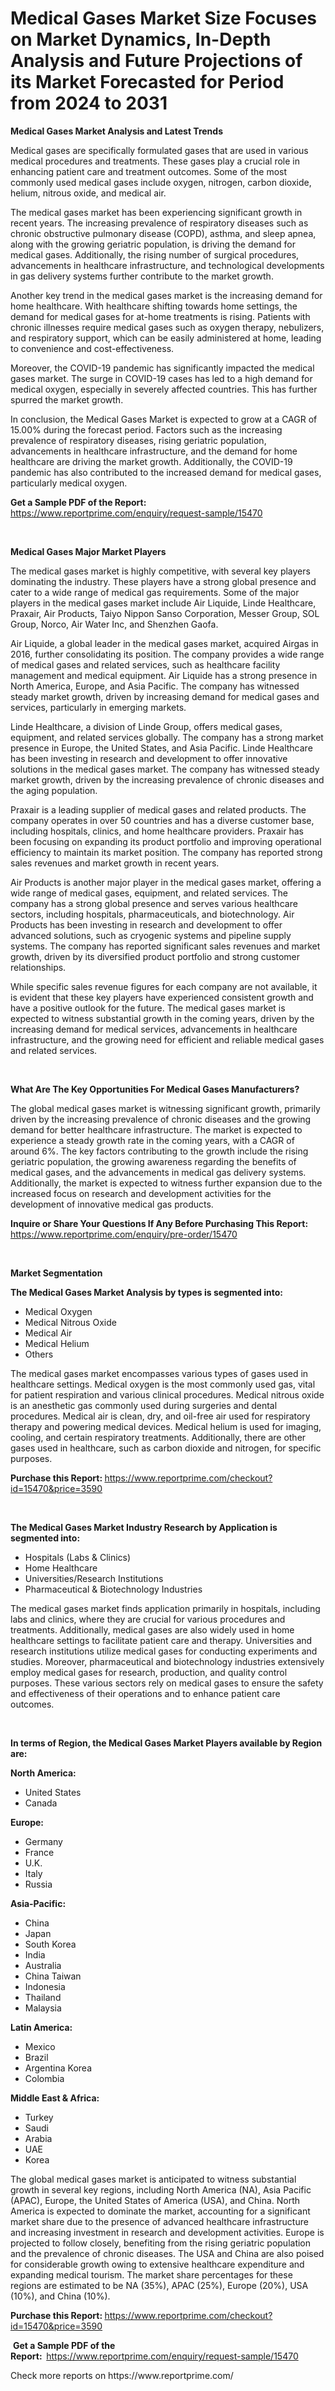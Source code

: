 <p><h1>Medical Gases Market Size Focuses on Market Dynamics, In-Depth Analysis and Future Projections of its Market Forecasted for Period from 2024 to 2031</h1></p><p><strong>Medical Gases Market Analysis and Latest Trends</strong></p>
<p><p>Medical gases are specifically formulated gases that are used in various medical procedures and treatments. These gases play a crucial role in enhancing patient care and treatment outcomes. Some of the most commonly used medical gases include oxygen, nitrogen, carbon dioxide, helium, nitrous oxide, and medical air.</p><p>The medical gases market has been experiencing significant growth in recent years. The increasing prevalence of respiratory diseases such as chronic obstructive pulmonary disease (COPD), asthma, and sleep apnea, along with the growing geriatric population, is driving the demand for medical gases. Additionally, the rising number of surgical procedures, advancements in healthcare infrastructure, and technological developments in gas delivery systems further contribute to the market growth.</p><p>Another key trend in the medical gases market is the increasing demand for home healthcare. With healthcare shifting towards home settings, the demand for medical gases for at-home treatments is rising. Patients with chronic illnesses require medical gases such as oxygen therapy, nebulizers, and respiratory support, which can be easily administered at home, leading to convenience and cost-effectiveness.</p><p>Moreover, the COVID-19 pandemic has significantly impacted the medical gases market. The surge in COVID-19 cases has led to a high demand for medical oxygen, especially in severely affected countries. This has further spurred the market growth.</p><p>In conclusion, the Medical Gases Market is expected to grow at a CAGR of 15.00% during the forecast period. Factors such as the increasing prevalence of respiratory diseases, rising geriatric population, advancements in healthcare infrastructure, and the demand for home healthcare are driving the market growth. Additionally, the COVID-19 pandemic has also contributed to the increased demand for medical gases, particularly medical oxygen.</p></p>
<p><strong>Get a Sample PDF of the Report:&nbsp;</strong> <a href="https://www.reportprime.com/enquiry/request-sample/15470">https://www.reportprime.com/enquiry/request-sample/15470</a></p>
<p>&nbsp;</p>
<p><strong>Medical Gases Major Market Players</strong></p>
<p><p>The medical gases market is highly competitive, with several key players dominating the industry. These players have a strong global presence and cater to a wide range of medical gas requirements. Some of the major players in the medical gases market include Air Liquide, Linde Healthcare, Praxair, Air Products, Taiyo Nippon Sanso Corporation, Messer Group, SOL Group, Norco, Air Water Inc, and Shenzhen Gaofa.</p><p>Air Liquide, a global leader in the medical gases market, acquired Airgas in 2016, further consolidating its position. The company provides a wide range of medical gases and related services, such as healthcare facility management and medical equipment. Air Liquide has a strong presence in North America, Europe, and Asia Pacific. The company has witnessed steady market growth, driven by increasing demand for medical gases and services, particularly in emerging markets.</p><p>Linde Healthcare, a division of Linde Group, offers medical gases, equipment, and related services globally. The company has a strong market presence in Europe, the United States, and Asia Pacific. Linde Healthcare has been investing in research and development to offer innovative solutions in the medical gases market. The company has witnessed steady market growth, driven by the increasing prevalence of chronic diseases and the aging population.</p><p>Praxair is a leading supplier of medical gases and related products. The company operates in over 50 countries and has a diverse customer base, including hospitals, clinics, and home healthcare providers. Praxair has been focusing on expanding its product portfolio and improving operational efficiency to maintain its market position. The company has reported strong sales revenues and market growth in recent years.</p><p>Air Products is another major player in the medical gases market, offering a wide range of medical gases, equipment, and related services. The company has a strong global presence and serves various healthcare sectors, including hospitals, pharmaceuticals, and biotechnology. Air Products has been investing in research and development to offer advanced solutions, such as cryogenic systems and pipeline supply systems. The company has reported significant sales revenues and market growth, driven by its diversified product portfolio and strong customer relationships.</p><p>While specific sales revenue figures for each company are not available, it is evident that these key players have experienced consistent growth and have a positive outlook for the future. The medical gases market is expected to witness substantial growth in the coming years, driven by the increasing demand for medical services, advancements in healthcare infrastructure, and the growing need for efficient and reliable medical gases and related services.</p></p>
<p>&nbsp;</p>
<p><strong>What Are The Key Opportunities For Medical Gases Manufacturers?</strong></p>
<p><p>The global medical gases market is witnessing significant growth, primarily driven by the increasing prevalence of chronic diseases and the growing demand for better healthcare infrastructure. The market is expected to experience a steady growth rate in the coming years, with a CAGR of around 6%. The key factors contributing to the growth include the rising geriatric population, the growing awareness regarding the benefits of medical gases, and the advancements in medical gas delivery systems. Additionally, the market is expected to witness further expansion due to the increased focus on research and development activities for the development of innovative medical gas products.</p></p>
<p><strong>Inquire or Share Your Questions If Any Before Purchasing This Report:</strong> <a href="https://www.reportprime.com/enquiry/pre-order/15470">https://www.reportprime.com/enquiry/pre-order/15470</a></p>
<p>&nbsp;</p>
<p><strong>Market Segmentation</strong></p>
<p><strong>The Medical Gases Market Analysis by types is segmented into:</strong></p>
<p><ul><li>Medical Oxygen</li><li>Medical Nitrous Oxide</li><li>Medical Air</li><li>Medical Helium</li><li>Others</li></ul></p>
<p><p>The medical gases market encompasses various types of gases used in healthcare settings. Medical oxygen is the most commonly used gas, vital for patient respiration and various clinical procedures. Medical nitrous oxide is an anesthetic gas commonly used during surgeries and dental procedures. Medical air is clean, dry, and oil-free air used for respiratory therapy and powering medical devices. Medical helium is used for imaging, cooling, and certain respiratory treatments. Additionally, there are other gases used in healthcare, such as carbon dioxide and nitrogen, for specific purposes.</p></p>
<p><strong>Purchase this Report:&nbsp;</strong><a href="https://www.reportprime.com/checkout?id=15470&price=3590">https://www.reportprime.com/checkout?id=15470&price=3590</a></p>
<p>&nbsp;</p>
<p><strong>The Medical Gases Market Industry Research by Application is segmented into:</strong></p>
<p><ul><li>Hospitals (Labs & Clinics)</li><li>Home Healthcare</li><li>Universities/Research Institutions</li><li>Pharmaceutical & Biotechnology Industries</li></ul></p>
<p><p>The medical gases market finds application primarily in hospitals, including labs and clinics, where they are crucial for various procedures and treatments. Additionally, medical gases are also widely used in home healthcare settings to facilitate patient care and therapy. Universities and research institutions utilize medical gases for conducting experiments and studies. Moreover, pharmaceutical and biotechnology industries extensively employ medical gases for research, production, and quality control purposes. These various sectors rely on medical gases to ensure the safety and effectiveness of their operations and to enhance patient care outcomes.</p></p>
<p>&nbsp;</p>
<p><strong>In terms of Region, the Medical Gases Market Players available by Region are:</strong></p>
<p>
    <p> <strong> North America: </strong>
        <ul>
            <li>United States</li>
            <li>Canada</li>
        </ul>
        </p> 
    <p> <strong> Europe: </strong>
        <ul>
            <li>Germany</li>
            <li>France</li>
            <li>U.K.</li>
            <li>Italy</li>
            <li>Russia</li>
        </ul>
        </p> 
    <p> <strong> Asia-Pacific: </strong>
        <ul>
            <li>China</li>
            <li>Japan</li>
            <li>South Korea</li>
            <li>India</li>
            <li>Australia</li>
            <li>China Taiwan</li>
            <li>Indonesia</li>
            <li>Thailand</li>
            <li>Malaysia</li>
        </ul>
        </p> 
    <p> <strong> Latin America: </strong>
        <ul>
            <li>Mexico</li>
            <li>Brazil</li>
            <li>Argentina Korea</li>
            <li>Colombia</li>
        </ul>
        </p> 
    <p> <strong> Middle East & Africa: </strong>
        <ul>
            <li>Turkey</li>
            <li>Saudi</li>
            <li>Arabia</li>
            <li>UAE</li>
            <li>Korea</li>
        </ul>
    </p>
    </p>
<p><p>The global medical gases market is anticipated to witness substantial growth in several key regions, including North America (NA), Asia Pacific (APAC), Europe, the United States of America (USA), and China. North America is expected to dominate the market, accounting for a significant market share due to the presence of advanced healthcare infrastructure and increasing investment in research and development activities. Europe is projected to follow closely, benefiting from the rising geriatric population and the prevalence of chronic diseases. The USA and China are also poised for considerable growth owing to extensive healthcare expenditure and expanding medical tourism. The market share percentages for these regions are estimated to be NA (35%), APAC (25%), Europe (20%), USA (10%), and China (10%).</p></p>
<p><strong>Purchase this Report: </strong><a href="https://www.reportprime.com/checkout?id=15470&price=3590">https://www.reportprime.com/checkout?id=15470&price=3590</a></p>
<p>&nbsp;<strong>Get a Sample PDF of the Report:&nbsp;&nbsp;</strong><a href="https://www.reportprime.com/enquiry/request-sample/15470">https://www.reportprime.com/enquiry/request-sample/15470</a></p>
<p><strong></strong></p>
<p>Check more reports on https://www.reportprime.com/</p>